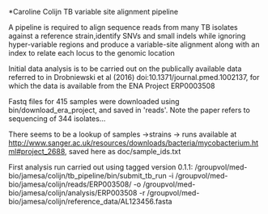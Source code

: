 *Caroline Colijn TB variable site alignment pipeline

A pipeline is required to align sequence reads from many TB isolates against a reference strain,identify SNVs and small indels while ignoring hyper-variable regions and produce a variable-site alignment along with an index to relate each locus to the genomic location 

Initial data analysis is to be carried out on the publically available data referred to in Drobniewski et al (2016) doi:10.1371/journal.pmed.1002137, for which the data is available from the ENA Project ERP0003508

Fastq files for 415 samples were downloaded using bin/download_era_project, and saved in 'reads'. Note the paper refers to sequencing of 344 isolates...

There seems to be a lookup of samples ->strains -> runs available at http://www.sanger.ac.uk/resources/downloads/bacteria/mycobacterium.html#project_2688, saved here as doc/sample_ids.txt

First analysis run carried out using tagged version 0.1.1:
/groupvol/med-bio/jamesa/colijn/tb_pipeline/bin/submit_tb_run -i /groupvol/med-bio/jamesa/colijn/reads/ERP003508/ -o /groupvol/med-bio/jamesa/colijn/analysis/ERP003508 -r /groupvol/med-bio/jamesa/colijn/reference_data/AL123456.fasta
